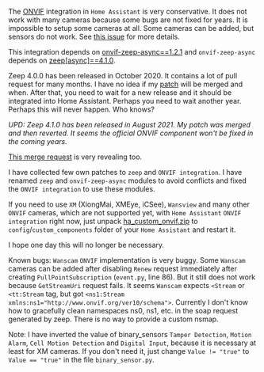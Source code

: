 The [ONVIF](https://www.home-assistant.io/integrations/onvif/) integration in `Home Assistant` is very conservative.
It does not work with many cameras because some bugs are not fixed for years.
It is impossible to setup some cameras at all. Some cameras can be added, but sensors do not work. 
See [this issue](https://github.com/home-assistant/core/issues/45513) for more details.

This integration depends on [onvif-zeep-async==1.2.1](https://github.com/hunterjm/python-onvif-zeep-async) and `onvif-zeep-async` depends on [zeep[async]==4.1.0](https://github.com/mvantellingen/python-zeep).

Zeep 4.0.0 has been released in October 2020. It contains a lot of pull request for many months. I have no idea if my [patch](https://github.com/mvantellingen/python-zeep/pull/1206) will be merged and when.
After that, you need to wait for a new release and it should be integrated into Home Assistant.
Perhaps you need to wait another year. Perhaps this will never happen. Who knows?

*UPD: Zeep 4.1.0 has been released in August 2021. My patch was merged and then reverted. It seems the official ONVIF component won't be fixed in the coming years.*

[This merge request](https://github.com/home-assistant/core/pull/53432) is very revealing too.

I have collected few own patches to `zeep` and `ONVIF integration`.
I have renamed `zeep` and `onvif-zeep-async` modules to avoid conflicts and fixed the `ONVIF integration` to use these modules.

If you need to use `XM` (XiongMai, XMEye, iCSee), `Wansview` and many other `ONVIF` cameras, which are not supported yet, with `Home Assistant` `ONVIF integration` right now,
just unpack [ha_custom_onvif.zip](https://github.com/slydiman/ha_custom_onvif/releases/latest) to `config`/`custom_components` folder of your `Home Assistant` and restart it.

I hope one day this will no longer be necessary.

Known bugs: `Wanscam` `ONVIF` implementation is very buggy. Some `Wanscam` cameras can be added after disabling `Renew` request immediately after creating `PullPointSubscription` (`event.py`, line 86).
But it still does not work because `GetStreamUri` request fails. It seems `Wanscam` expects `<Stream` or `<tt:Stream` tag, but got `<ns1:Stream xmlns:ns1="http://www.onvif.org/ver10/schema">`.
Currently I don't know how to gracefully clean namespaces ns0, ns1, etc. in the soap request generated by zeep. There is no way to provide a custom nsmap.

Note: I have inverted the value of binary_sensors `Tamper Detection`, `Motion Alarm`, `Cell Motion Detection` and `Digital Input`, because it is necessary at least for XM cameras.
If you don't need it, just change `Value != "true"` to `Value == "true"` in the file `binary_sensor.py`.
